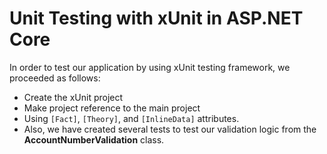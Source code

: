 
# Unit Testing with xUnit in ASP.NET Core
In order to test our application by using xUnit testing framework, we proceeded as follows: 
 - Create the xUnit project
 - Make project reference to the main project
 - Using `[Fact]`, `[Theory]`, and `[InlineData]` attributes. 
 - Also, we have created several tests to test our validation logic from the **AccountNumberValidation** class.


